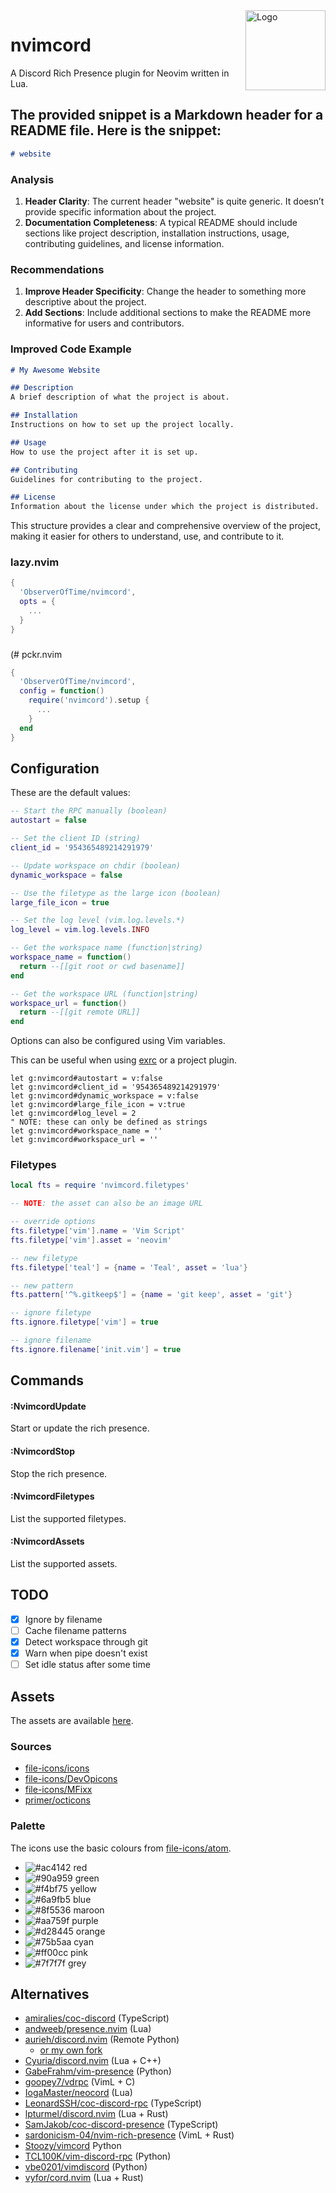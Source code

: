 <!-- panvimdoc-ignore-
start
 -->

<img src=".github/logo.png" alt="Logo" align="right" width="128"/>

# nvimcord

A Discord Rich Presence plugin for Neovim written in Lua.

<!-- panvimdoc-ignore-end -->

## The provided snippet is a Markdown header for a README file. Here is the snippet:

```markdown
# website
```

### Analysis
1. **Header Clarity**: The current header "website" is quite generic. It doesn’t provide specific information about the project.
2. **Documentation Completeness**: A typical README should include sections like project description, installation instructions, usage, contributing guidelines, and license information.

### Recommendations
1. **Improve Header Specificity**: Change the header to something more descriptive about the project.
2. **Add Sections**: Include additional sections to make the README more informative for users and contributors.

### Improved Code Example

```markdown
# My Awesome Website

## Description
A brief description of what the project is about.

## Installation
Instructions on how to set up the project locally.

## Usage
How to use the project after it is set up.

## Contributing
Guidelines for contributing to the project.

## License
Information about the license under which the project is distributed.
```

This structure provides a clear and comprehensive overview of the project, making it easier for others to understand, use, and contribute to it.

### lazy.nvim

```lua
{
  'ObserverOfTime/nvimcord',
  opts = {
    ...
  }
}
```

###
  (# pckr.nvim

```lua
{
  'ObserverOfTime/nvimcord',
  config = function()
    require('nvimcord').setup {
      ...
    }
  end
}
```

## Configuration

These are the default values:

```lua
-- Start the RPC manually (boolean)
autostart = false

-- Set the client ID (string)
client_id = '954365489214291979'

-- Update workspace on chdir (boolean)
dynamic_workspace = false

-- Use the filetype as the large icon (boolean)
large_file_icon = true

-- Set the log level (vim.log.levels.*)
log_level = vim.log.levels.INFO

-- Get the workspace name (function|string)
workspace_name = function()
  return --[[git root or cwd basename]]
end

-- Get the workspace URL (function|string)
workspace_url = function()
  return --[[git remote URL]]
end
```

Options can also be configured using Vim variables.

This can be useful when using [exrc] or a project plugin.

```vim
let g:nvimcord#autostart = v:false
let g:nvimcord#client_id = '954365489214291979'
let g:nvimcord#dynamic_workspace = v:false
let g:nvimcord#large_file_icon = v:true
let g:nvimcord#log_level = 2
" NOTE: these can only be defined as strings
let g:nvimcord#workspace_name = ''
let g:nvimcord#workspace_url = ''
```

[exrc]: https://neovim.io/doc/user/starting.html#exrc

### Filetypes

```lua
local fts = require 'nvimcord.filetypes'

-- NOTE: the asset can also be an image URL

-- override options
fts.filetype['vim'].name = 'Vim Script'
fts.filetype['vim'].asset = 'neovim'

-- new filetype
fts.filetype['teal'] = {name = 'Teal', asset = 'lua'}

-- new pattern
fts.pattern['^%.gitkeep$'] = {name = 'git keep', asset = 'git'}

-- ignore filetype
fts.ignore.filetype['vim'] = true

-- ignore filename
fts.ignore.filename['init.vim'] = true
```

## Commands

#### :NvimcordUpdate

Start or update the rich presence.

#### :NvimcordStop

Stop the rich presence.

#### :NvimcordFiletypes

List the supported filetypes.

#### :NvimcordAssets

List the supported assets.

## TODO

* [x] Ignore by filename
* [ ] Cache filename patterns
* [x] Detect workspace through git
* [x] Warn when pipe doesn't exist
* [ ] Set idle status after some time

## Assets

The assets are available [here][disroot].

### Sources

- [file-icons/icons](https://github.com/file-icons/icons)
- [file-icons/DevOpicons](https://github.com/file-icons/DevOpicons)
- [file-icons/MFixx](https://github.com/file-icons/MFixx)
- [primer/octicons](https://github.com/primer/octicons)

### Palette

The icons use the basic colours from [file-icons/atom][colours].

<!-- panvimdoc-ignore-start -->

- ![#ac4142](https://dummyimage.com/12x12/ac4142&text=+ "#ac4142") red<br>
- ![#90a959](https://dummyimage.com/12x12/90a959&text=+ "#90a959") green<br>
- ![#f4bf75](https://dummyimage.com/12x12/f4bf75&text=+ "#f4bf75") yellow<br>
- ![#6a9fb5](https://dummyimage.com/12x12/6a9fb5&text=+ "#6a9fb5") blue<br>
- ![#8f5536](https://dummyimage.com/12x12/8f5536&text=+ "#8f5536") maroon<br>
- ![#aa759f](https://dummyimage.com/12x12/aa759f&text=+ "#aa759f") purple<br>
- ![#d28445](https://dummyimage.com/12x12/d28445&text=+ "#d28445") orange<br>
- ![#75b5aa](https://dummyimage.com/12x12/75b5aa&text=+ "#75b5aa") cyan<br>
- ![#ff00cc](https://dummyimage.com/12x12/ff00cc&text=+ "#ff00cc") pink<br>
- ![#7f7f7f](https://dummyimage.com/12x12/7f7f7f&text=+ "#7f7f7f") grey<br>

<!-- panvimdoc-ignore-end -->

[disroot]: https://cloud.disroot.org/s/3HCpppopkrcR6iK
[colours]: https://github.com/file-icons/atom/blob/master/styles/colours.less#L10-L19

## Alternatives

- [amiralies/coc-discord] (TypeScript)
- [andweeb/presence.nvim] (Lua)
- [aurieh/discord.nvim] (Remote Python)
  - [or my own fork][ObserverOfTime/discord.nvim]
- [Cyuria/discord.nvim] (Lua + C++)
- [GabeFrahm/vim-presence] (Python)
- [goopey7/vdrpc] (VimL + C)
- [IogaMaster/neocord] (Lua)
- [LeonardSSH/coc-discord-rpc] (TypeScript)
- [lpturmel/discord.nvim] (Lua + Rust)
- [SamJakob/coc-discord-presence] (TypeScript)
- [sardonicism-04/nvim-rich-presence] (VimL + Rust)
- [Stoozy/vimcord] Python
- [TCL100K/vim-discord-rpc] (Python)
- [vbe0201/vimdiscord] (Python)
- [vyfor/cord.nvim] (Lua + Rust)

[amiralies/coc-discord]: https://github.com/amiralies/coc-discord
[andweeb/presence.nvim]: https://github.com/andweeb/presence.nvim
[aurieh/discord.nvim]: https://github.com/aurieh/discord.nvim
[Cyuria/discord.nvim]: https://github.com/Cyuria/discord.nvim
[GabeFrahm/vim-presence]: https://github.com/GabeFrahm/vim-presence
[goopey7/vdrpc]: https://github.com/goopey7/vdrpc
[IogaMaster/neocord]: https://github.com/IogaMaster/neocord
[LeonardSSH/coc-discord-rpc]: https://github.com/LeonardSSH/coc-discord-rpc
[lpturmel/discord.nvim]: https://github.com/lpturmel/discord.nvim
[ObserverOfTime/discord.nvim]: https://github.com/ObserverOfTime/discord.nvim
[SamJakob/coc-discord-presence]: https://github.com/SamJakob/coc-discord-presence
[sardonicism-04/nvim-rich-presence]: https://github.com/sardonicism-04/nvim-rich-presence
[Stoozy/vimcord]: https://github.com/Stoozy/vimcord
[TCL100K/vim-discord-rpc]: https://github.com/TCL100K/vim-discord-rpc
[vbe0201/vimdiscord]: https://github.com/vbe0201/vimdiscord
[vyfor/cord.nvim]: https://github.com/vyfor/cord.nvim
